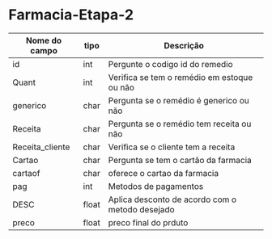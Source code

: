 # Farmacia-Etapa-2
|Nome do campo|tipo|Descrição|
|-------------|----|---------|
id |int| Pergunte o codigo id do remedio
Quant|int|Verifica se tem o remédio em estoque ou não
generico|char|Pergunta se o remédio é generico ou não
Receita|char|Pergunta se o remédio tem receita ou não
Receita_cliente|char|Verifica se o cliente tem a receita
Cartao|char|Pergunta se tem o cartão da farmacia
cartaof|char|oferece o cartao da farmacia
pag|int| Metodos de pagamentos
DESC|float|Aplica desconto de acordo com o metodo desejado
preco|float|preco final do prduto
